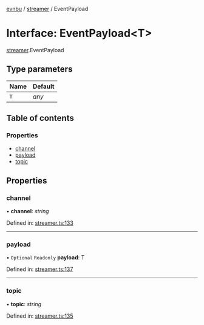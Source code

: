[evnbu](../README.md) / [streamer](../modules/streamer.md) / EventPayload

# Interface: EventPayload<T\>

[streamer](../modules/streamer.md).EventPayload

## Type parameters

Name | Default |
:------ | :------ |
`T` | *any* |

## Table of contents

### Properties

- [channel](streamer.eventpayload.md#channel)
- [payload](streamer.eventpayload.md#payload)
- [topic](streamer.eventpayload.md#topic)

## Properties

### channel

• **channel**: *string*

Defined in: [streamer.ts:133](https://github.com/nawilliams95/evnbu/blob/b0bc93a/src/streamer.ts#L133)

___

### payload

• `Optional` `Readonly` **payload**: T

Defined in: [streamer.ts:137](https://github.com/nawilliams95/evnbu/blob/b0bc93a/src/streamer.ts#L137)

___

### topic

• **topic**: *string*

Defined in: [streamer.ts:135](https://github.com/nawilliams95/evnbu/blob/b0bc93a/src/streamer.ts#L135)
